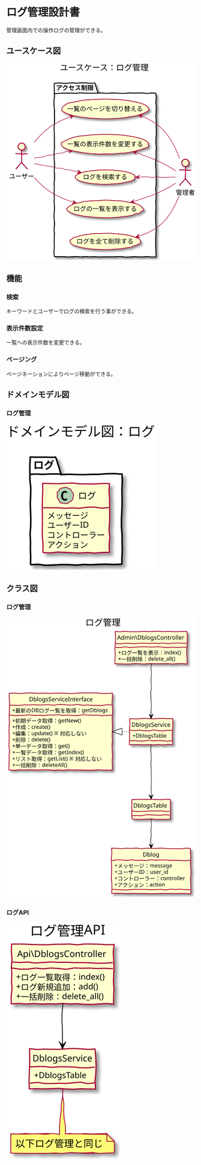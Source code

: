 # ログ管理設計書

管理画面内での操作ログの管理ができる。
 
## ユースケース図
![ユースケース図：ログ管理](../../../svg/use_case/baser-core/dblogs.svg)

 
## 機能

### 検索
キーワードとユーザーでログの検索を行う事ができる。

### 表示件数設定
一覧への表示件数を変更できる。

### ページング
ページネーションによりページ移動ができる。
 
## ドメインモデル図
### ログ管理
![ドメインモデル図：ログ管理](../../../svg/domain_model/baser-core/dblogs.svg)

 
## クラス図
### ログ管理
![クラス図：ログ管理](../../../svg/class/baser-core/manage_dblogs.svg)

### ログAPI
![クラス図：ログ管理](../../../svg/class/baser-core/api_dblogs.svg)

　

